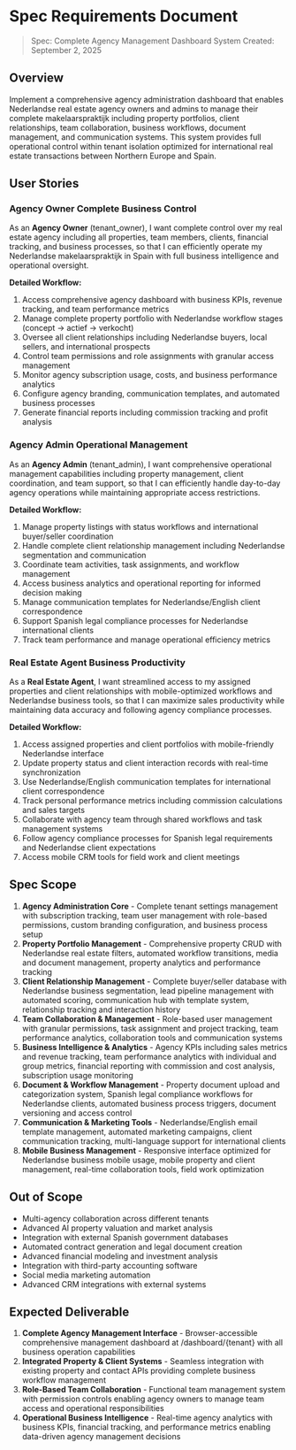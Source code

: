 # Spec Requirements Document

> Spec: Complete Agency Management Dashboard System
> Created: September 2, 2025

## Overview

Implement a comprehensive agency administration dashboard that enables Nederlandse real estate agency owners and admins to manage their complete makelaarspraktijk including property portfolios, client relationships, team collaboration, business workflows, document management, and communication systems. This system provides full operational control within tenant isolation optimized for international real estate transactions between Northern Europe and Spain.

## User Stories

### Agency Owner Complete Business Control

As an **Agency Owner** (tenant_owner), I want complete control over my real estate agency including all properties, team members, clients, financial tracking, and business processes, so that I can efficiently operate my Nederlandse makelaarspraktijk in Spain with full business intelligence and operational oversight.

**Detailed Workflow:**
1. Access comprehensive agency dashboard with business KPIs, revenue tracking, and team performance metrics
2. Manage complete property portfolio with Nederlandse workflow stages (concept → actief → verkocht)
3. Oversee all client relationships including Nederlandse buyers, local sellers, and international prospects
4. Control team permissions and role assignments with granular access management
5. Monitor agency subscription usage, costs, and business performance analytics
6. Configure agency branding, communication templates, and automated business processes
7. Generate financial reports including commission tracking and profit analysis

### Agency Admin Operational Management

As an **Agency Admin** (tenant_admin), I want comprehensive operational management capabilities including property management, client coordination, and team support, so that I can efficiently handle day-to-day agency operations while maintaining appropriate access restrictions.

**Detailed Workflow:**
1. Manage property listings with status workflows and international buyer/seller coordination
2. Handle complete client relationship management including Nederlandse segmentation and communication
3. Coordinate team activities, task assignments, and workflow management
4. Access business analytics and operational reporting for informed decision making
5. Manage communication templates for Nederlandse/English client correspondence
6. Support Spanish legal compliance processes for Nederlandse international clients
7. Track team performance and manage operational efficiency metrics

### Real Estate Agent Business Productivity

As a **Real Estate Agent**, I want streamlined access to my assigned properties and client relationships with mobile-optimized workflows and Nederlandse business tools, so that I can maximize sales productivity while maintaining data accuracy and following agency compliance processes.

**Detailed Workflow:**
1. Access assigned properties and client portfolios with mobile-friendly Nederlandse interface
2. Update property status and client interaction records with real-time synchronization
3. Use Nederlandse/English communication templates for international client correspondence
4. Track personal performance metrics including commission calculations and sales targets
5. Collaborate with agency team through shared workflows and task management systems
6. Follow agency compliance processes for Spanish legal requirements and Nederlandse client expectations
7. Access mobile CRM tools for field work and client meetings

## Spec Scope

1. **Agency Administration Core** - Complete tenant settings management with subscription tracking, team user management with role-based permissions, custom branding configuration, and business process setup
2. **Property Portfolio Management** - Comprehensive property CRUD with Nederlandse real estate filters, automated workflow transitions, media and document management, property analytics and performance tracking
3. **Client Relationship Management** - Complete buyer/seller database with Nederlandse business segmentation, lead pipeline management with automated scoring, communication hub with template system, relationship tracking and interaction history
4. **Team Collaboration & Management** - Role-based user management with granular permissions, task assignment and project tracking, team performance analytics, collaboration tools and communication systems
5. **Business Intelligence & Analytics** - Agency KPIs including sales metrics and revenue tracking, team performance analytics with individual and group metrics, financial reporting with commission and cost analysis, subscription usage monitoring
6. **Document & Workflow Management** - Property document upload and categorization system, Spanish legal compliance workflows for Nederlandse clients, automated business process triggers, document versioning and access control
7. **Communication & Marketing Tools** - Nederlandse/English email template management, automated marketing campaigns, client communication tracking, multi-language support for international clients
8. **Mobile Business Management** - Responsive interface optimized for Nederlandse business mobile usage, mobile property and client management, real-time collaboration tools, field work optimization

## Out of Scope

- Multi-agency collaboration across different tenants
- Advanced AI property valuation and market analysis
- Integration with external Spanish government databases
- Automated contract generation and legal document creation
- Advanced financial modeling and investment analysis
- Integration with third-party accounting software
- Social media marketing automation
- Advanced CRM integrations with external systems

## Expected Deliverable

1. **Complete Agency Management Interface** - Browser-accessible comprehensive management dashboard at /dashboard/{tenant} with all business operation capabilities
2. **Integrated Property & Client Systems** - Seamless integration with existing property and contact APIs providing complete business workflow management
3. **Role-Based Team Collaboration** - Functional team management system with permission controls enabling agency owners to manage team access and operational responsibilities
4. **Operational Business Intelligence** - Real-time agency analytics with business KPIs, financial tracking, and performance metrics enabling data-driven agency management decisions